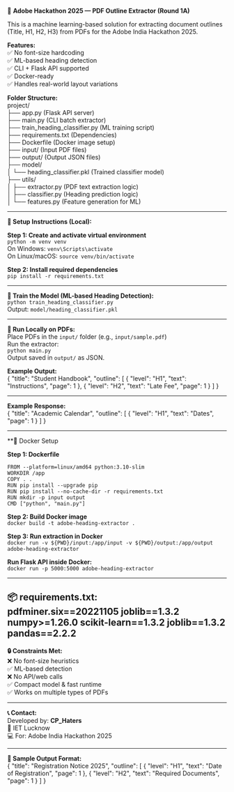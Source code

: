 📄 **Adobe Hackathon 2025 — PDF Outline Extractor (Round 1A)**

This is a machine learning-based solution for extracting document outlines (Title, H1, H2, H3) from PDFs for the Adobe India Hackathon 2025.

**Features:**  
✅ No font-size hardcoding  
✅ ML-based heading detection  
✅ CLI + Flask API supported  
✅ Docker-ready  
✅ Handles real-world layout variations

**Folder Structure:**  
project/  
├── app.py (Flask API server)  
├── main.py (CLI batch extractor)  
├── train_heading_classifier.py (ML training script)  
├── requirements.txt (Dependencies)  
├── Dockerfile (Docker image setup)  
├── input/ (Input PDF files)  
├── output/ (Output JSON files)  
├── model/  
│   └── heading_classifier.pkl (Trained classifier model)  
├── utils/  
│   ├── extractor.py (PDF text extraction logic)  
│   ├── classifier.py (Heading prediction logic)  
│   └── features.py (Feature generation for ML)

---

**🔧 Setup Instructions (Local):**

**Step 1: Create and activate virtual environment**  
`python -m venv venv`  
On Windows: `venv\Scripts\activate`  
On Linux/macOS: `source venv/bin/activate`

**Step 2: Install required dependencies**  
`pip install -r requirements.txt`

---

**🧠 Train the Model (ML-based Heading Detection):**  
`python train_heading_classifier.py`  
Output: `model/heading_classifier.pkl`

---

**🏃 Run Locally on PDFs:**  
Place PDFs in the `input/` folder (e.g., `input/sample.pdf`)  
Run the extractor:  
`python main.py`  
Output saved in `output/` as JSON.

**Example Output:**  
{
  "title": "Student Handbook",
  "outline": [
    { "level": "H1", "text": "Instructions", "page": 1 },
    { "level": "H2", "text": "Late Fee", "page": 1 }
  ]
}

---


**Example Response:**  
{
  "title": "Academic Calendar",
  "outline": [
    { "level": "H1", "text": "Dates", "page": 1 }
  ]
}

---

**🐳 Docker Setup 

**Step 1: Dockerfile**  
```
FROM --platform=linux/amd64 python:3.10-slim
WORKDIR /app
COPY . .
RUN pip install --upgrade pip
RUN pip install --no-cache-dir -r requirements.txt
RUN mkdir -p input output
CMD ["python", "main.py"]
```

**Step 2: Build Docker image**  
`docker build -t adobe-heading-extractor .`

**Step 3: Run extraction in Docker**  
`docker run -v ${PWD}/input:/app/input -v ${PWD}/output:/app/output adobe-heading-extractor`

**Run Flask API inside Docker:**  
`docker run -p 5000:5000 adobe-heading-extractor`

---

**📦 requirements.txt:**  
pdfminer.six==20221105
joblib==1.3.2
numpy>=1.26.0
scikit-learn==1.3.2
joblib==1.3.2
pandas==2.2.2
---

**🔒 Constraints Met:**  
❌ No font-size heuristics  
✅ ML-based detection  
❌ No API/web calls  
✅ Compact model & fast runtime  
✅ Works on multiple types of PDFs

---

**📞 Contact:**  
Developed by: **CP_Haters**  
📍 IET Lucknow  
💻 For: Adobe India Hackathon 2025

---

**🧪 Sample Output Format:**  
{
  "title": "Registration Notice 2025",
  "outline": [
    { "level": "H1", "text": "Date of Registration", "page": 1 },
    { "level": "H2", "text": "Required Documents", "page": 1 }
  ]
}
